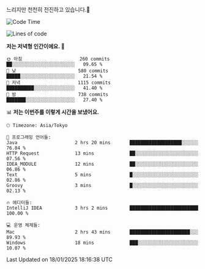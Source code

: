 느리지만 천천히 전진하고 있습니다.🐢

<!--START_SECTION:waka-->
![Code Time](http://img.shields.io/badge/Code%20Time-1%2C516%20hrs%202%20mins-blue)

![Lines of code](https://img.shields.io/badge/%EC%A0%80%EB%8A%94%20%EC%97%AC%ED%83%9C%EA%B9%8C%EC%A7%80%20-916.3%20thousand%20%EC%A4%84%EC%9D%98%20%EC%BD%94%EB%93%9C%EB%A5%BC%20%EC%9E%91%EC%84%B1%ED%96%88%EC%96%B4%EC%9A%94.-blue)

**저는 저녁형 인간이에요. 🦉** 

```text
🌞 아침                     260 commits         ██░░░░░░░░░░░░░░░░░░░░░░░   09.65 % 
🌆 낮　                     580 commits         █████░░░░░░░░░░░░░░░░░░░░   21.54 % 
🌃 저녁                     1115 commits        ██████████░░░░░░░░░░░░░░░   41.40 % 
🌙 밤　                     738 commits         ███████░░░░░░░░░░░░░░░░░░   27.40 % 
```


📊 **저는 이번주를 이렇게 시간을 보냈어요.** 

```text
🕑︎ Timezone: Asia/Tokyo

💬 프로그래밍 언어들: 
Java                     2 hrs 20 mins       ███████████████████░░░░░░   76.84 % 
HTTP Request             13 mins             ██░░░░░░░░░░░░░░░░░░░░░░░   07.56 % 
IDEA_MODULE              12 mins             ██░░░░░░░░░░░░░░░░░░░░░░░   06.86 % 
Text                     5 mins              █░░░░░░░░░░░░░░░░░░░░░░░░   02.86 % 
Groovy                   3 mins              █░░░░░░░░░░░░░░░░░░░░░░░░   02.13 % 

🔥 에디터들: 
IntelliJ IDEA            3 hrs 2 mins        █████████████████████████   100.00 % 

💻 운영 체제들: 
Mac                      2 hrs 43 mins       ██████████████████████░░░   89.93 % 
Windows                  18 mins             ███░░░░░░░░░░░░░░░░░░░░░░   10.07 % 
```


 Last Updated on 18/01/2025 18:16:38 UTC
<!--END_SECTION:waka-->
